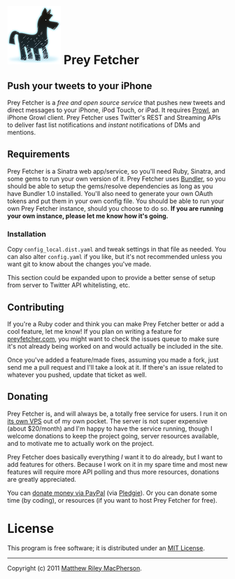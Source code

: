# ![Image of the Prey Fetcher zebra (yes, it's a zebra!)](https://github.com/tofumatt/Prey-Fetcher/raw/master/public/images/prey-fetcher.png) Prey Fetcher #

## Push your tweets to your iPhone ##

Prey Fetcher is a _free and open source service_ that pushes new tweets and direct messages to your iPhone, iPod Touch, or iPad. It requires [Prowl](http://prowl.weks.net), an iPhone Growl client. Prey Fetcher uses Twitter's REST and Streaming APIs to deliver fast list notifications and _instant_ notifications of DMs and mentions.

## Requirements ##

Prey Fetcher is a Sinatra web app/service, so you'll need Ruby, Sinatra, and some gems to run your own version of it. Prey Fetcher uses [Bundler](http://gembundler.com/), so you should be able to setup the gems/resolve dependencies as long as you have Bundler 1.0 installed. You'll also need to generate your own OAuth tokens and put them in your own config file. You should be able to run your own Prey Fetcher instance, should you choose to do so. **If you are running your own instance, please let me know how it's going.**

### Installation ###

Copy `config_local.dist.yaml` and tweak settings in that file as needed. You can also alter `config.yaml` if you like, but it's not recommended unless you want git to know about the changes you've made.

This section could be expanded upon to provide a better sense of setup from server to Twitter API whitelisting, etc.

## Contributing ##

If you're a Ruby coder and think you can make Prey Fetcher better or add a cool feature, let me know! If you plan on writing a feature for [preyfetcher.com](http://preyfetcher.com), you might want to check the issues queue to make sure it's not already being worked on and would actually be included in the site.

Once you've added a feature/made fixes, assuming you made a fork, just send me a pull request and I'll take a look at it. If there's an issue related to whatever you pushed, update that ticket as well.

## Donating ##

Prey Fetcher is, and will always be, a totally free service for users. I run it on [its own VPS](http://www.linode.com/?r=96feefe13f5d0b9316647556f8c02c3bacad1582) out of my own pocket. The server is not super expensive (about $20/month) and I'm happy to have the service running, though I welcome donations to keep the project going, server resources available, and to motivate me to actually work on the project.

Prey Fetcher does basically everything _I_ want it to do already, but I want to add features for others. Because I work on it in my spare time and most new features will require more API polling and thus more resources, donations are greatly appreciated.

You can [donate money via PayPal](http://pledgie.com/campaigns/10696) (via [Pledgie](http://pledgie.com/)). Or you can donate some time (by coding), or resources (if you want to host Prey Fetcher for free).

# License #
This program is free software; it is distributed under an [MIT License](http://github.com/tofumatt/Prey-Fetcher/blob/master/LICENSE.txt).

---

Copyright (c) 2011 [Matthew Riley MacPherson](http://lonelyvegan.com).
